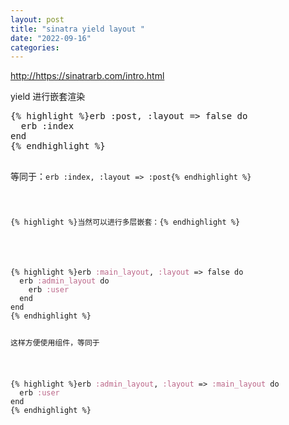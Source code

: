 ```yaml
---
layout: post
title: "sinatra yield layout "
date: "2022-09-16"
categories: 
---
```

<p><a href="http://https://sinatrarb.com/intro.html">http://https://sinatrarb.com/intro.html</a></p>

<p>yield 进行嵌套渲染</p>

<div class="language-ruby highlighter-rouge">
<pre class="highlight">
{% highlight %}<span class="n">erb</span> <span class="ss">:post</span><span class="p">,</span> <span class="ss">:layout</span> <span class="o">=&gt;</span> <span class="kp">false</span> <span class="k">do</span>
  <span class="n">erb</span> <span class="ss">:index</span>
<span class="k">end</span>
{% endhighlight %}

<p>等同于：<code class="highlighter-rouge">erb :index, :layout =&gt; :post{% endhighlight %}</p>

<p>{% highlight %}当然可以进行多层嵌套：{% endhighlight %}</p>

<div class="language-ruby highlighter-rouge">
<pre class="highlight">
{% highlight %}<span class="n">erb</span> <span class="ss">:main_layout</span><span class="p">,</span> <span class="ss">:layout</span> <span class="o">=&gt;</span> <span class="kp">false</span> <span class="k">do</span>
  <span class="n">erb</span> <span class="ss">:admin_layout</span> <span class="k">do</span>
    <span class="n">erb</span> <span class="ss">:user</span>
  <span class="k">end</span>
<span class="k">end</span>
{% endhighlight %}

<p>这样方便使用组件，等同于</p>

<pre class="highlight">
{% highlight %}<span class="n">erb</span> <span class="ss">:admin_layout</span><span class="p">,</span> <span class="ss">:layout</span> <span class="o">=&gt;</span> <span class="ss">:main_layout</span> <span class="k">do</span>
  <span class="n">erb</span> <span class="ss">:user</span>
<span class="k">end</span>
{% endhighlight %}

<p>&nbsp;</p>
</div>

<p>&nbsp;</p>
</div>

